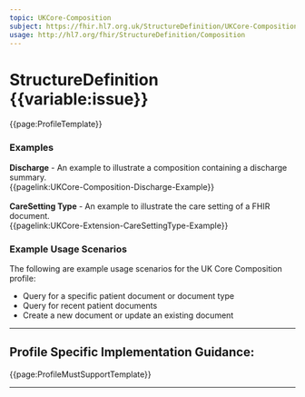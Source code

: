 ```yaml
---
topic: UKCore-Composition
subject: https://fhir.hl7.org.uk/StructureDefinition/UKCore-Composition
usage: http://hl7.org/fhir/StructureDefinition/Composition
---
```


# StructureDefinition {{variable:issue}}

<nocheck>
{{page:ProfileTemplate}}

<div id="Examples" class="tabcontent">
  <h3>Examples</h3>
  <b>Discharge</b> - An example to illustrate a composition containing a discharge summary.<br/>
{{pagelink:UKCore-Composition-Discharge-Example}}
<br/><br/>
<b>CareSetting Type</b> - An example to illustrate the care setting of a FHIR document.<br/>
{{pagelink:UKCore-Extension-CareSettingType-Example}}
</div>
</nocheck>


<div id="ProfileGuidance">

### Example Usage Scenarios ###
The following are example usage scenarios for the UK Core Composition profile:

- Query for a specific patient document or document type
- Query for recent patient documents
- Create a new document or update an existing document 

<hr class="thickline">

## Profile Specific Implementation Guidance: ##

{{page:ProfileMustSupportTemplate}}

</div>

---